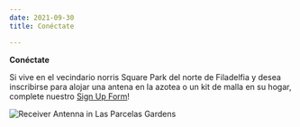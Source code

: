 ```yaml
---
date: 2021-09-30
title: Conéctate

---
```

**Conéctate**

Si vive en el vecindario norris Square Park del norte de Filadelfia y desea inscribirse para alojar una antena en la azotea o un kit de malla en su hogar, complete nuestro [Sign Up Form](https://docs.google.com/forms/d/e/1FAIpQLSfjx0A9mFxMiXSb1jisgcHFHwTzktsuz4c36Ja1tVOQjjXzow/viewform)!

![Receiver Antenna in Las Parcelas Gardens](/images/antenna_detail2.jpg)
